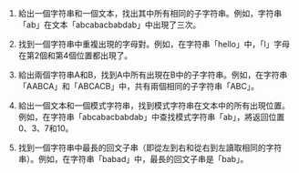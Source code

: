 

1. 給出一個字符串和一個文本，找出其中所有相同的子字符串。例如，字符串「ab」在文本「abcabacbabdab」中出現了三次。

2. 找到一個字符串中重複出現的字母對。例如，在字符串「hello」中，「l」字母在第2個和第4個位置都出現了。

3. 給出兩個字符串A和B，找到A中所有出現在B中的子字符串。例如，在字符串「AABCA」和「ABCACB」中，共有兩個相同的子字符串「ABC」。

4. 給出一個文本和一個模式字符串，找到模式字符串在文本中的所有出現位置。例如，在字符串「abcabacbabdab」中查找模式字符串「ab」，將返回位置0、3、7和10。

5. 找到一個字符串中最長的回文子串（即從左到右和從右到左讀取相同的字符串）。例如，在字符串「babad」中，最長的回文子串是「bab」。